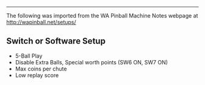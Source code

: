 ***
The following was imported from the WA Pinball Machine Notes webpage at http://wapinball.net/setups/
## Switch or Software Setup
-   5-Ball Play
-   Disable Extra Balls, Special worth points (SW6 ON, SW7 ON)
-   Max coins per chute
-   Low replay score